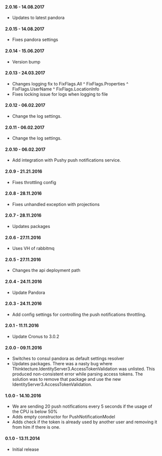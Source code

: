#### 2.0.16 - 14.08.2017
* Updates to latest pandora

#### 2.0.15 - 14.08.2017
* Fixes pandora settings

#### 2.0.14 - 15.06.2017
* Version bump

#### 2.0.13 - 24.03.2017
* Changes logging fix to FixFlags.All ^ FixFlags.Properties ^ FixFlags.UserName ^ FixFlags.LocationInfo
* Fixes locking issue for logs when logging to file

#### 2.0.12 - 06.02.2017
* Change the log settings.

#### 2.0.11 - 06.02.2017
* Change the log settings.

#### 2.0.10 - 06.02.2017
* Add integration with Pushy push notifications service.

#### 2.0.9 - 21.21.2016
* Fixes throttling config

#### 2.0.8 - 28.11.2016
* Fixes unhandled exception with projections

#### 2.0.7 - 28.11.2016
* Updates packages

#### 2.0.6 - 27.11.2016
* Uses VH of rabbitmq

#### 2.0.5 - 27.11.2016
* Changes the api deployment path

#### 2.0.4 - 24.11.2016
* Update Pandora

#### 2.0.3 - 24.11.2016
* Add config settings for controlling the push notifications throttling.

#### 2.0.1 - 11.11.2016
* Update Cronus to 3.0.2

#### 2.0.0 - 09.11.2016
* Switches to consul pandora as default settings resolver
* Updates packages. There was a nasty bug where Thinktecture.IdentityServer3.AccessTokenValidation was unlisted. This produced non-consistent error while parsing access tokens. The solution was to remove that package and use the new IdentityServer3.AccessTokenValidation.

#### 1.0.0 - 14.10.2016
* We are sending 20 push notifications every 5 seconds if the usage of the CPU is below 50%
* Adds empty constructor for PushNotificationModel
* Adds check if the token is already used by another user and removing it from him if there is one.

#### 0.1.0 - 13.11.2014
* Initial release
